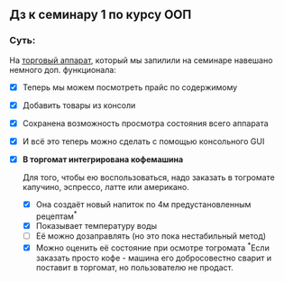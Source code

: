 ## Дз к семинару 1 по курсу ООП
### Суть:
На [торговый аппарат](https://github.com/AlexeyDmitrich/objOrientSeminar1), который мы запилили на семинаре навешано немного доп. функционала:
  - [x] Теперь мы можем посмотреть прайс по содержимому
  - [x] Добавить товары из консоли
  - [x] Сохранена возможность просмотра состояния всего аппарата
  - [x] И всё это теперь можно сделать с помощью консольного GUI
  - [x] **В торгомат интегрирована кофемашина**
    
    Для того, чтобы ею воспользоваться, надо заказать в тогромате капучино, эспрессо, латте или американо.
    - [x] Она создаёт новый напиток по 4м предустановленным рецептам<sup>*</sup>
    - [x] Показывает температуру воды
    - [ ] Её можно дозаправлять (но это пока нестабильный метод)
    - [x] Можно оценить её состояние при осмотре тогромата
<sup>*</sup>Если заказать просто кофе - машина его добросовестно сварит и поставит в торгомат, но пользователю не продаст.
